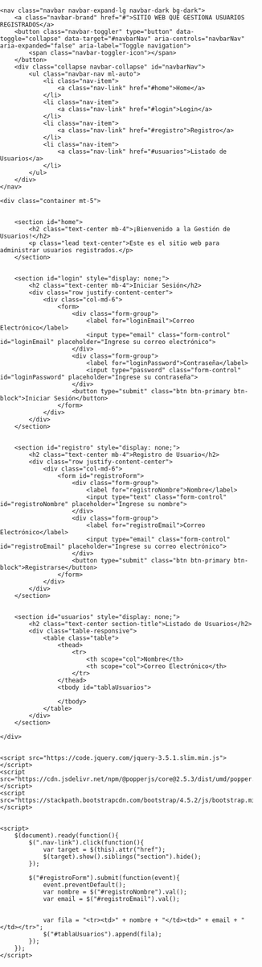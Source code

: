 <!DOCTYPE html>
<html lang="es">
<head>
    <meta charset="UTF-8">
    <meta name="viewport" content="width=device-width, initial-scale=1.0">
    <title>ENTREGABLE 1</title>
    <link rel="stylesheet" href="https://stackpath.bootstrapcdn.com/bootstrap/4.5.2/css/bootstrap.min.css">
    <link rel="stylesheet" href="estilos.css">
<style>body {
    font-family: 'Segoe UI', Tahoma, Geneva, Verdana, sans-serif;
    background-image: url(imagenes/1301602.png);
    background-size: cover;
    background-repeat: no-repeat;
    background-attachment: fixed;
    background-position: center;
    margin: 0;
    padding: 0;
}
</style>

</head>
<body>
    

    <nav class="navbar navbar-expand-lg navbar-dark bg-dark">
        <a class="navbar-brand" href="#">SITIO WEB QUE GESTIONA USUARIOS REGISTRADOS</a>
        <button class="navbar-toggler" type="button" data-toggle="collapse" data-target="#navbarNav" aria-controls="navbarNav" aria-expanded="false" aria-label="Toggle navigation">
            <span class="navbar-toggler-icon"></span>
        </button>
        <div class="collapse navbar-collapse" id="navbarNav">
            <ul class="navbar-nav ml-auto">
                <li class="nav-item">
                    <a class="nav-link" href="#home">Home</a>
                </li>
                <li class="nav-item">
                    <a class="nav-link" href="#login">Login</a>
                </li>
                <li class="nav-item">
                    <a class="nav-link" href="#registro">Registro</a>
                </li>
                <li class="nav-item">
                    <a class="nav-link" href="#usuarios">Listado de Usuarios</a>
                </li>
            </ul>
        </div>
    </nav>

    <div class="container mt-5">

       
        <section id="home">
            <h2 class="text-center mb-4">¡Bienvenido a la Gestión de Usuarios!</h2>
            <p class="lead text-center">Este es el sitio web para administrar usuarios registrados.</p>
        </section>

        
        <section id="login" style="display: none;">
            <h2 class="text-center mb-4">Iniciar Sesión</h2>
            <div class="row justify-content-center">
                <div class="col-md-6">
                    <form>
                        <div class="form-group">
                            <label for="loginEmail">Correo Electrónico</label>
                            <input type="email" class="form-control" id="loginEmail" placeholder="Ingrese su correo electrónico">
                        </div>
                        <div class="form-group">
                            <label for="loginPassword">Contraseña</label>
                            <input type="password" class="form-control" id="loginPassword" placeholder="Ingrese su contraseña">
                        </div>
                        <button type="submit" class="btn btn-primary btn-block">Iniciar Sesión</button>
                    </form>
                </div>
            </div>
        </section>

        
        <section id="registro" style="display: none;">
            <h2 class="text-center mb-4">Registro de Usuario</h2>
            <div class="row justify-content-center">
                <div class="col-md-6">
                    <form id="registroForm">
                        <div class="form-group">
                            <label for="registroNombre">Nombre</label>
                            <input type="text" class="form-control" id="registroNombre" placeholder="Ingrese su nombre">
                        </div>
                        <div class="form-group">
                            <label for="registroEmail">Correo Electrónico</label>
                            <input type="email" class="form-control" id="registroEmail" placeholder="Ingrese su correo electrónico">
                        </div>
                        <button type="submit" class="btn btn-primary btn-block">Registrarse</button>
                    </form>
                </div>
            </div>
        </section>

    
        <section id="usuarios" style="display: none;">
            <h2 class="text-center section-title">Listado de Usuarios</h2>
            <div class="table-responsive">
                <table class="table">
                    <thead>
                        <tr>
                            <th scope="col">Nombre</th>
                            <th scope="col">Correo Electrónico</th>
                        </tr>
                    </thead>
                    <tbody id="tablaUsuarios">
                     
                    </tbody>
                </table>
            </div>
        </section>

    </div>

   
    <script src="https://code.jquery.com/jquery-3.5.1.slim.min.js"></script>
    <script src="https://cdn.jsdelivr.net/npm/@popperjs/core@2.5.3/dist/umd/popper.min.js"></script>
    <script src="https://stackpath.bootstrapcdn.com/bootstrap/4.5.2/js/bootstrap.min.js"></script>

    
    <script>
        $(document).ready(function(){
            $(".nav-link").click(function(){
                var target = $(this).attr("href");
                $(target).show().siblings("section").hide();
            });

            $("#registroForm").submit(function(event){
                event.preventDefault(); 
                var nombre = $("#registroNombre").val();
                var email = $("#registroEmail").val();

             
                var fila = "<tr><td>" + nombre + "</td><td>" + email + "</td></tr>";
                $("#tablaUsuarios").append(fila);
            });
        });
    </script>

</body>
</html>



